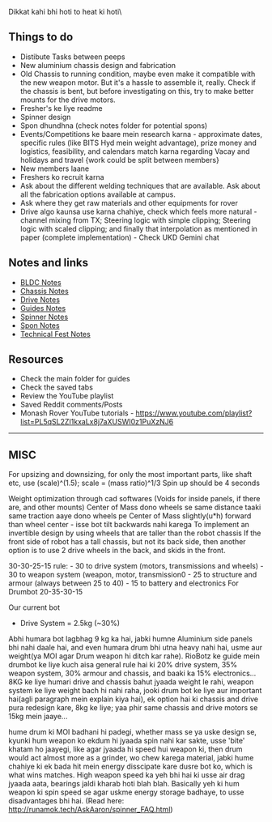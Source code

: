 Dikkat kahi bhi hoti to heat ki hoti\

## Things to do
- Distibute Tasks between peeps
- New aluminium chassis design and fabrication
- Old Chassis to running condition, maybe even make it compatible with the new weapon motor. But it's a hassle to assemble it, really. Check if the chassis is bent, but before investigating on this, try to make better mounts for the drive motors.
- Fresher's ke liye readme
- Spinner design
- Spon dhundhna (check notes folder for potential spons)
- Events/Competitions ke baare mein research karna - approximate dates, specific rules (like BITS Hyd mein weight advantage), prize money and logistics, feasibility, and calendars match karna regarding Vacay and holidays and travel {work could be split between members}
- New members laane
- Freshers ko recruit karna
- Ask about the different welding techniques that are available. Ask about all the fabrication options available at campus.
- Ask where they get raw materials and other equipments for rover
- Drive algo kaunsa use karna chahiye, check which feels more natural - channel mixing from TX; Steering logic with simple clipping; Steering logic with scaled clipping; and finally that interpolation as mentioned in paper (complete implementation) - Check UKD Gemini chat
## Notes and links

- [BLDC Notes](Saved%20tabs%20and%20Notes/BLDC%20Notes.md)
- [Chassis Notes](Saved%20tabs%20and%20Notes/Chassis%20Notes.md)
- [Drive Notes](Saved%20tabs%20and%20Notes/Drive%20Notes.md)
- [Guides Notes](Saved%20tabs%20and%20Notes/Guides%20Notes.md)
- [Spinner Notes](Saved%20tabs%20and%20Notes/Spinner%20Notes.md)
- [Spon Notes](Saved%20tabs%20and%20Notes/Spon%20Notes.md)
- [Technical Fest Notes](Saved%20tabs%20and%20Notes/Technical%20Fest%20Notes.md)

## Resources
- Check the main folder for guides
- Check the saved tabs
- Review the YouTube playlist
- Saved Reddit comments/Posts
- Monash Rover YouTube tutorials - https://www.youtube.com/playlist?list=PL5qSL2ZI1kxaLx8j7aXUSWI0z1PuXzNJ6

---
## MISC

For upsizing and downsizing, for only the most important parts, like shaft etc, use (scale)^(1.5); scale = (mass ratio)^1/3
Spin up should be 4 seconds

Weight optimization through cad softwares (Voids for inside panels, if there are, and other mounts)
Center of Mass dono wheels se same distance taaki same traction aaye dono wheels pe
Center of Mass slightly(u*h) forward than wheel center - isse bot tilt backwards nahi karega
To implement an invertible design by using wheels that are taller than the robot chassis
If the front side of robot has a tall chassis, but not its back side, then another option is to use 2 drive wheels in the back, and skids in the front.

30-30-25-15 rule:
	- 30 to drive system (motors, transmissions and wheels)
	- 30 to weapon system (weapon, motor, transmission0
	- 25 to structure and armour (always between 25 to 40)
	- 15 to battery and electronics
For Drumbot 20-35-30-15


Our current bot
- Drive System = 2.5kg (~30%)

Abhi humara bot lagbhag 9 kg ka hai, jabki humne Aluminium side panels bhi nahi daale hai, and even humara drum bhi utna heavy nahi hai, usme aur weight(ya MOI agar Drum weapon hi ditch kar rahe). RioBotz ke guide mein drumbot ke liye kuch aisa general rule hai ki 20% drive system, 35% weapon system, 30% armour and chassis, and baaki ka 15% electronics...
8KG ke liye humari drive and chassis bahut jyaada weight le rahi, weapon system ke liye weight bach hi nahi raha, jooki drum bot ke liye aur important hai(agli paragraph mein explain kiya hai), ek option hai ki chassis and drive pura redesign kare, 8kg ke liye; yaa phir same chassis and drive motors se 15kg mein jaaye...

hume drum ki MOI badhani hi padegi, whether mass se ya uske design se, kyunki hum weapon ko ekdum hi jyaada spin nahi kar sakte, usse 'bite' khatam ho jaayegi, like agar jyaada hi speed hui weapon ki, then drum would act almost more as a grinder, wo chew karega material, jabki hume chahiye ki ek bada hit mein energy disscipate kare dusre bot ko, which is what wins matches. High weapon speed ka yeh bhi hai ki usse air drag jyaada aata, bearings jaldi kharab hoti blah blah. Basically yeh ki hum weapon ki spin speed se agar uskme energy storage badhaye, to usse disadvantages bhi hai. (Read here: http://runamok.tech/AskAaron/spinner_FAQ.html)

